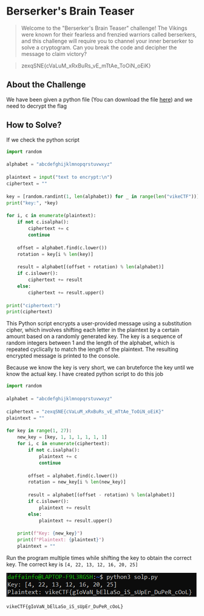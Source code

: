 # Berserker's Brain Teaser
> Welcome to the "Berserker's Brain Teaser" challenge! The Vikings were known for their fearless and frenzied warriors called berserkers, and this challenge will require you to channel your inner berserker to solve a cryptogram. Can you break the code and decipher the message to claim victory?

> zexqSNE{cVaLuM_xRxBuRs_vE_mTtAe_ToOiN_oEiK}

## About the Challenge
We have been given a python file (You can download the file [here](BerserkerBrainTeaserEncrypt.py)) and we need to decrypt the flag

## How to Solve?
If we check the python script

```python
import random

alphabet = "abcdefghijklmnopqrstuvwxyz"

plaintext = input("text to encrypt:\n")
ciphertext = ""

key = [random.randint(1, len(alphabet)) for _ in range(len("vikeCTF"))]
print("key:", *key)

for i, c in enumerate(plaintext):
	if not c.isalpha():
		ciphertext += c
		continue

	offset = alphabet.find(c.lower())
	rotation = key[i % len(key)]

	result = alphabet[(offset + rotation) % len(alphabet)]
	if c.islower():
		ciphertext += result
	else:
		ciphertext += result.upper()

print("ciphertext:")
print(ciphertext)
```

This Python script encrypts a user-provided message using a substitution cipher, which involves shifting each letter in the plaintext by a certain amount based on a randomly generated key. The key is a sequence of random integers between 1 and the length of the alphabet, which is repeated cyclically to match the length of the plaintext. The resulting encrypted message is printed to the console.

Because we know the key is very short, we can bruteforce the key until we know the actual key. I have created python script to do this job

```python
import random

alphabet = "abcdefghijklmnopqrstuvwxyz"

ciphertext = "zexqSNE{cVaLuM_xRxBuRs_vE_mTtAe_ToOiN_oEiK}"
plaintext = ""

for key in range(1, 27):
    new_key = [key, 1, 1, 1, 1, 1, 1]
    for i, c in enumerate(ciphertext):
        if not c.isalpha():
            plaintext += c
            continue

        offset = alphabet.find(c.lower())
        rotation = new_key[i % len(new_key)]

        result = alphabet[(offset - rotation) % len(alphabet)]
        if c.islower():
            plaintext += result
        else:
            plaintext += result.upper()

    print(f"Key: {new_key}")
    print(f"Plaintext: {plaintext}")
    plaintext = ""
```

Run the program multiple times while shifting the key to obtain the correct key. The correct key is `[4, 22, 13, 12, 16, 20, 25]`

![flag](images/flag.png)

```
vikeCTF{gIoVaN_bElLaSo_iS_sUpEr_DuPeR_cOoL}
```
